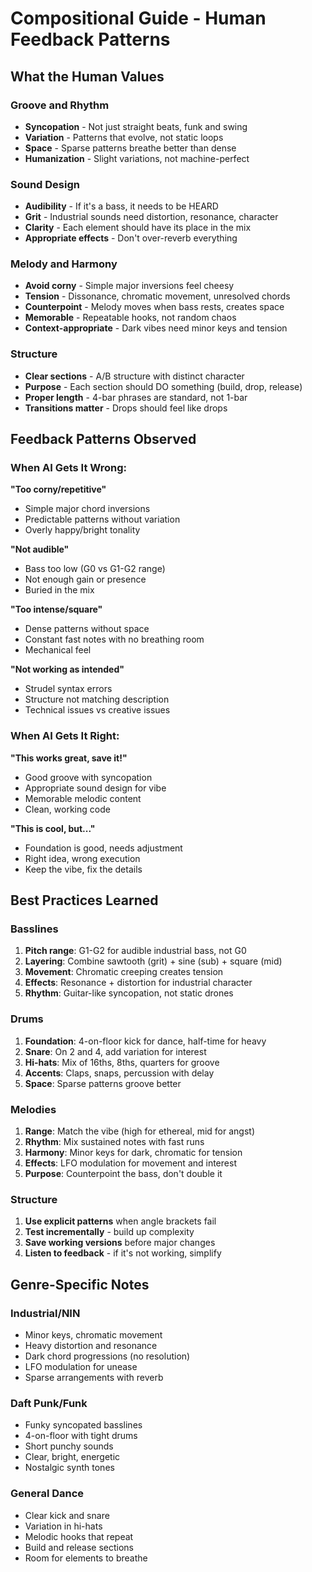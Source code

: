# Compositional Guide - Human Feedback Patterns

## What the Human Values

### Groove and Rhythm
- **Syncopation** - Not just straight beats, funk and swing
- **Variation** - Patterns that evolve, not static loops
- **Space** - Sparse patterns breathe better than dense
- **Humanization** - Slight variations, not machine-perfect

### Sound Design
- **Audibility** - If it's a bass, it needs to be HEARD
- **Grit** - Industrial sounds need distortion, resonance, character
- **Clarity** - Each element should have its place in the mix
- **Appropriate effects** - Don't over-reverb everything

### Melody and Harmony
- **Avoid corny** - Simple major inversions feel cheesy
- **Tension** - Dissonance, chromatic movement, unresolved chords
- **Counterpoint** - Melody moves when bass rests, creates space
- **Memorable** - Repeatable hooks, not random chaos
- **Context-appropriate** - Dark vibes need minor keys and tension

### Structure
- **Clear sections** - A/B structure with distinct character
- **Purpose** - Each section should DO something (build, drop, release)
- **Proper length** - 4-bar phrases are standard, not 1-bar
- **Transitions matter** - Drops should feel like drops

## Feedback Patterns Observed

### When AI Gets It Wrong:

**"Too corny/repetitive"**
- Simple major chord inversions
- Predictable patterns without variation
- Overly happy/bright tonality

**"Not audible"**
- Bass too low (G0 vs G1-G2 range)
- Not enough gain or presence
- Buried in the mix

**"Too intense/square"**
- Dense patterns without space
- Constant fast notes with no breathing room
- Mechanical feel

**"Not working as intended"**
- Strudel syntax errors
- Structure not matching description
- Technical issues vs creative issues

### When AI Gets It Right:

**"This works great, save it!"**
- Good groove with syncopation
- Appropriate sound design for vibe
- Memorable melodic content
- Clean, working code

**"This is cool, but..."**
- Foundation is good, needs adjustment
- Right idea, wrong execution
- Keep the vibe, fix the details

## Best Practices Learned

### Basslines
1. **Pitch range**: G1-G2 for audible industrial bass, not G0
2. **Layering**: Combine sawtooth (grit) + sine (sub) + square (mid)
3. **Movement**: Chromatic creeping creates tension
4. **Effects**: Resonance + distortion for industrial character
5. **Rhythm**: Guitar-like syncopation, not static drones

### Drums
1. **Foundation**: 4-on-floor kick for dance, half-time for heavy
2. **Snare**: On 2 and 4, add variation for interest
3. **Hi-hats**: Mix of 16ths, 8ths, quarters for groove
4. **Accents**: Claps, snaps, percussion with delay
5. **Space**: Sparse patterns groove better

### Melodies
1. **Range**: Match the vibe (high for ethereal, mid for angst)
2. **Rhythm**: Mix sustained notes with fast runs
3. **Harmony**: Minor keys for dark, chromatic for tension
4. **Effects**: LFO modulation for movement and interest
5. **Purpose**: Counterpoint the bass, don't double it

### Structure
1. **Use explicit patterns** when angle brackets fail
2. **Test incrementally** - build up complexity
3. **Save working versions** before major changes
4. **Listen to feedback** - if it's not working, simplify

## Genre-Specific Notes

### Industrial/NIN
- Minor keys, chromatic movement
- Heavy distortion and resonance
- Dark chord progressions (no resolution)
- LFO modulation for unease
- Sparse arrangements with reverb

### Daft Punk/Funk
- Funky syncopated basslines
- 4-on-floor with tight drums
- Short punchy sounds
- Clear, bright, energetic
- Nostalgic synth tones

### General Dance
- Clear kick and snare
- Variation in hi-hats
- Melodic hooks that repeat
- Build and release sections
- Room for elements to breathe

